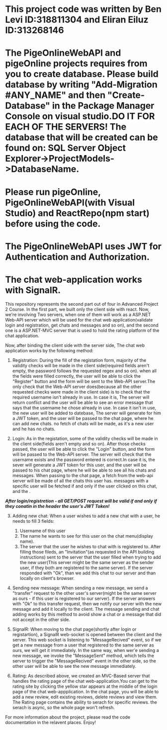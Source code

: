 # This project code was written by Ben Levi ID:318811304 and Eliran Eiluz ID:313268146
# The PigeOnlineWebAPI and pigeOnline projects requires from you to create database. Please build database by writing "Add-Migration #ANY_NAME" and then "Create-Database" in the Package Manager Console on visual studio.DO IT FOR EACH OF THE SERVERS! The database that will be created can be found on: SQL Server Object Explorer->ProjectModels->DatabaseName.
# Please run pigeOnline, PigeOnlineWebAPI(with Visual Studio) and ReactRepo(npm start) before using the code.
# The PigeOnlineWebAPI uses JWT for Authentication and Authorization.
# The chat web-application works with SignalR.

This repository represents the second part out of four in Advanced Project 2 Course. In the first part, we built only the client side with react. Now, we're involving 
Two servers, when one of them will work as a ASP.NET Web-API server which will be used for the chat web application(validate login and registration, get chats and messages and so on), and the second one is a ASP.NET-MVC server that is used to hold the rating platform of the chat application.

Now, after binding the client side with the server side, The chat web application works by the following method:

1. Registration:
   During the fill of the registation form, majority of the validity checks will be made in the client side(required fields aren't empty, the password follows the    requested regex and so on). when all the fields were filled correctly, the user will be able to click the "Register" button and the form will be sent to the 
   Web-API server.The only check that the Web-API server does(because all the other requested checks were made in the client side) is to check that the required username isn't already in use. In case it is, The server will return conflict and the user will be able to see an error message that says that the username he chose already in use. In case it isn't in use, the new user will be added to datebase, The server will generate for him a JWT token, and the user will be passed to the chat page, where he can add new chats. no fetch of chats will be made, as it's a new user and he has no chats.
   
2. Login:
  As in the registation, some of the validity checks will be made in the client side(fields aren't empty and so on). After those checks passed, the user will be able to click the "Login" button, and the form will be passed to the Web-API server. The server will check that the username exists and the password entered is correct.In case it is, the sever will generate a JWT token for this user, and the user will be passed to his chat page, where he will be able to see all his chats and messages.
  When passing to the chat page, a fetch from the web-api server will be made of all the chats this user has. messages with a specific user will be fetched if and only if the user clicked on this chat, and the .
  
***After login/registretion - all GET/POST request will be valid if and only if they conatin in the header the user's JWT Token!***   
  
3. Adding new chat:
   When a user wishes to add a new chat with a user, he needs to fill 3 fields:
   1. Username of this user
   2. The name he wants to see for this user on the chat menu(display name).
   3. The server that the user he wishes to chat with is registered to.
 After filling those fileds, an "Invitation"(as requested in the API building instructions) sent to the server that the user filled when trying to add the new user(This server might be the same server as the sender user, if they both are registered to the same server). If the server responded with "Ok", than we add this chat to our server and than locally on client's browser.
 
 4. Sending new message:
   When sending a new message, we send a "transfer" request to the other user's server(might be the same server as ours - if this user is registered to our server).
   If the server answers with "Ok" to this transfer request, then we notify our server with the new message and add it locally to the client. The message sending
   and chat adding works by this method to avoid show a chat or a message that did not accept in the other side.
  
 5. SignalR:
   When moving to the chat page(shortly after login or registartion), a SignalR web-socket is opened between the client and the server.
   This web socket is listening to "MessageRecived" event, so if we get a new message from a user that registered to the same server as ours, we will get it immediately. In the same way, when wer'e sending a new message, we invoke the "MessageSent" method, which tells the server to trigger the "MessageRecived" event in the other side, so the other user will be able to see the new message immediately.
   
6. Rating:
   As described above, we created an MVC-Based server that handles the rating page of the chat web-application.You can get to the rating site by clicking the yellow
   star appears at the middle of the login page of the chat web-appplication. In the chat page, you will be able to add a new review, edit existing reviews, delete reviews and view them. The Rating page contains the ability to serach for specific reviews. the serach is async, so the whole page won't refresh.

  
For more information about the project, please read the code documentation in the relavent places.
Enjoy!
